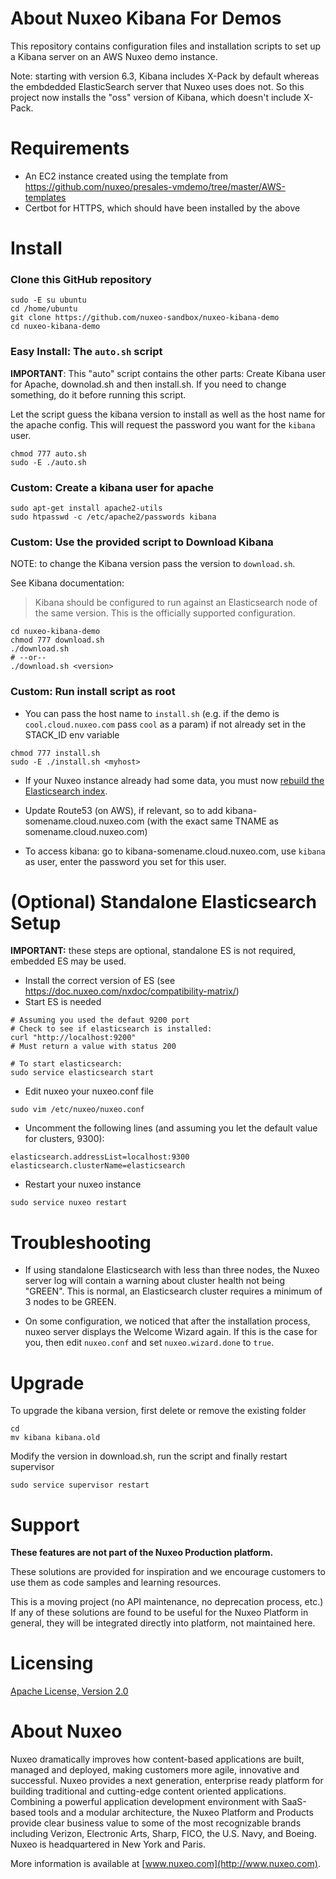 # About Nuxeo Kibana For Demos

This repository contains configuration files and installation scripts to set up a Kibana server on an AWS Nuxeo demo instance.

Note: starting with version 6.3, Kibana includes X-Pack by default whereas the embdedded ElasticSearch server that Nuxeo uses does not. So this project now installs the "oss" version of Kibana, which doesn't include X-Pack.

# Requirements

* An EC2 instance created using the template from https://github.com/nuxeo/presales-vmdemo/tree/master/AWS-templates
* Certbot for HTTPS, which should have been installed by the above

# Install

### Clone this GitHub repository

```
sudo -E su ubuntu
cd /home/ubuntu
git clone https://github.com/nuxeo-sandbox/nuxeo-kibana-demo
cd nuxeo-kibana-demo
```

### Easy Install: The `auto.sh` script

**IMPORTANT**: This "auto" script contains the other parts: Create Kibana user for Apache, downolad.sh and then install.sh. If you need to change something, do it before running this script.

Let the script guess the kibana version to install as well as the host name for the apache config. This will request the password you want for the `kibana` user.

```
chmod 777 auto.sh
sudo -E ./auto.sh
```

### Custom: Create a kibana user for apache

```
sudo apt-get install apache2-utils
sudo htpasswd -c /etc/apache2/passwords kibana
```

### Custom: Use the provided script to Download Kibana

NOTE: to change the Kibana version pass the version to `download.sh`.

See Kibana documentation:
> Kibana should be configured to run against an Elasticsearch node of the same version. This is the officially supported configuration.

```
cd nuxeo-kibana-demo
chmod 777 download.sh
./download.sh
# --or--
./download.sh <version>
```

### Custom: Run install script as root
  * You can pass the host name to `install.sh` (e.g. if the demo is `cool.cloud.nuxeo.com` pass `cool` as a param) if not already set in the STACK_ID env variable

```
chmod 777 install.sh
sudo -E ./install.sh <myhost>
```

* If your Nuxeo instance already had some data, you must now [rebuild the Elasticsearch index](https://doc.nuxeo.com/display/ADMINDOC/Elasticsearch+Setup#ElasticsearchSetup-RebuildingtheIndexRebuildingtheIndex).

* Update Route53 (on AWS), if relevant, so to add kibana-somename.cloud.nuxeo.com (with the exact same TNAME as somename.cloud.nuxeo.com)

* To access kibana:  go to kibana-somename.cloud.nuxeo.com, use `kibana` as user, enter the password you set for this user.

# (Optional) Standalone Elasticsearch Setup

**IMPORTANT:** these steps are optional, standalone ES is not required, embedded ES may be used.

* Install the correct version of ES (see https://doc.nuxeo.com/nxdoc/compatibility-matrix/)
* Start ES is needed

```
# Assuming you used the defaut 9200 port
# Check to see if elasticsearch is installed:
curl "http://localhost:9200"
# Must return a value with status 200

# To start elasticsearch:
sudo service elasticsearch start
```

* Edit nuxeo your nuxeo.conf file

```
sudo vim /etc/nuxeo/nuxeo.conf
```

* Uncomment the following lines (and assuming you let the default value for clusters, 9300):

```
elasticsearch.addressList=localhost:9300
elasticsearch.clusterName=elasticsearch
```

* Restart your nuxeo instance

```
sudo service nuxeo restart
```


# Troubleshooting

* If using standalone Elasticsearch with less than three nodes, the Nuxeo server log will contain a warning about cluster health not being "GREEN". This is normal, an Elasticsearch cluster requires a minimum of 3 nodes to be GREEN.

* On some configuration, we noticed that after the installation process, nuxeo server displays the Welcome Wizard again. If this is the case for you, then edit `nuxeo.conf` and set `nuxeo.wizard.done` to `true`.

# Upgrade

To upgrade the kibana version, first delete or remove the existing folder

```
cd
mv kibana kibana.old
```

Modify the version in download.sh, run the script and finally restart supervisor

```
sudo service supervisor restart
```


# Support

**These features are not part of the Nuxeo Production platform.**

These solutions are provided for inspiration and we encourage customers to use them as code samples and learning resources.

This is a moving project (no API maintenance, no deprecation process, etc.) If any of these solutions are found to be useful for the Nuxeo Platform in general, they will be integrated directly into platform, not maintained here.


# Licensing

[Apache License, Version 2.0](http://www.apache.org/licenses/LICENSE-2.0)


# About Nuxeo

Nuxeo dramatically improves how content-based applications are built, managed and deployed, making customers more agile, innovative and successful. Nuxeo provides a next generation, enterprise ready platform for building traditional and cutting-edge content oriented applications. Combining a powerful application development environment with SaaS-based tools and a modular architecture, the Nuxeo Platform and Products provide clear business value to some of the most recognizable brands including Verizon, Electronic Arts, Sharp, FICO, the U.S. Navy, and Boeing. Nuxeo is headquartered in New York and Paris.

More information is available at [www.nuxeo.com](http://www.nuxeo.com).
